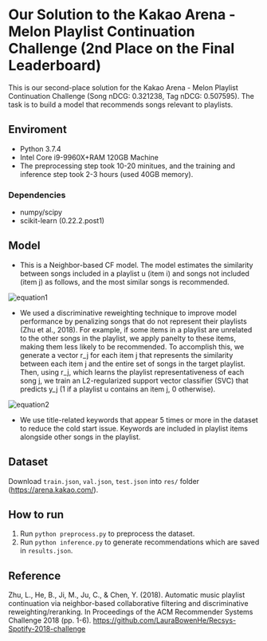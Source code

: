 # Our Solution to the Kakao Arena - Melon Playlist Continuation Challenge (2nd Place on the Final Leaderboard)

This is our second-place solution for the Kakao Arena - Melon Playlist Continuation Challenge (Song nDCG: 0.321238, Tag nDCG: 0.507595). The task is to build a model that recommends songs relevant to playlists.

## Enviroment

  - Python 3.7.4
  - Intel Core i9-9960X+RAM 120GB Machine
  - The preprocessing step took 10-20 minitues, and the training and inference step took 2-3 hours (used 40GB memory).

### Dependencies

 - numpy/scipy
 - scikit-learn (0.22.2.post1)
 
## Model

 - This is a Neighbor-based CF model. The model estimates the similarity between songs included in a playlist u (item i) and songs not included (item j) as follows, and the most similar songs is recommended.
 
 ![equation1](https://user-images.githubusercontent.com/13177827/92404879-6cf6d100-f16f-11ea-9426-53a4c18e78ba.JPG)

- We used a discriminative reweighting technique to improve model performance by penalizing songs that do not represent their playlists (Zhu et al., 2018). For example, if some items in a playlist are unrelated to the other songs in the playlist, we apply panelty to these items, making them less likely to be recommended. To accomplish this, we generate a vector r_j for each item j that represents the similarity between each item j and the entire set of songs in the target playlist. Then, using r_j, which learns the playlist representativeness of each song j, we train an L2-regularized support vector classifier (SVC) that predicts y_j (1 if a playlist u contains an item j, 0 otherwise).
 
 ![equation2](https://user-images.githubusercontent.com/13177827/92404878-6bc5a400-f16f-11ea-88f5-afd636b3ac1f.JPG)

  - We use title-related keywords that appear 5 times or more in the dataset to reduce the cold start issue. Keywords are included in playlist items alongside other songs in the playlist.
 
## Dataset

 Download `train.json`, `val.json`, `test.json` into `res/` folder (https://arena.kakao.com/).

## How to run

 1. Run `python preprocess.py` to preprocess the dataset. 
 2. Run `python inference.py` to generate recommendations which are saved in `results.json`.

## Reference

Zhu, L., He, B., Ji, M., Ju, C., & Chen, Y. (2018). Automatic music playlist continuation via neighbor-based collaborative filtering and discriminative reweighting/reranking. In Proceedings of the ACM Recommender Systems Challenge 2018 (pp. 1-6). https://github.com/LauraBowenHe/Recsys-Spotify-2018-challenge
